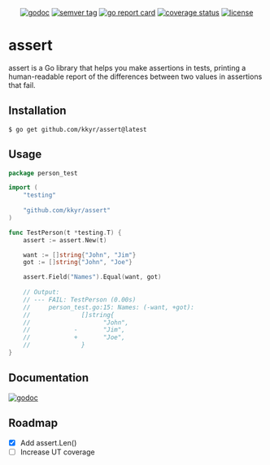 <p align="center">
    <a href="https://pkg.go.dev/github.com/kkyr/assert?tab=doc"><img src="https://img.shields.io/badge/go.dev-reference-007d9c?logo=go&logoColor=white" alt="godoc" title="godoc"/></a>
    <a href="https://github.com/kkyr/assert/tags"><img src="https://img.shields.io/github/v/tag/kkyr/assert" alt="semver tag" title="semver tag"/></a>
    <a href="https://goreportcard.com/report/github.com/kkyr/assert"><img src="https://goreportcard.com/badge/github.com/kkyr/assert" alt="go report card" title="go report card"/></a>
    <a href="https://coveralls.io/github/kkyr/assert?branch=main"><img src="https://coveralls.io/repos/github/kkyr/assert/badge.svg?branch=main" alt="coverage status" title="coverage status"/></a>
    <a href="https://github.com/kkyr/assert/blob/main/LICENSE"><img src="https://img.shields.io/github/license/kkyr/assert" alt="license" title="license"/></a>
</p>

# assert

assert is a Go library that helps you make assertions in tests, printing a human-readable report of the differences between two values in assertions that fail.

## Installation

```shell
$ go get github.com/kkyr/assert@latest
```

## Usage

```go
package person_test

import (
    "testing"
    
    "github.com/kkyr/assert"
)

func TestPerson(t *testing.T) {
    assert := assert.New(t)

    want := []string{"John", "Jim"}
    got := []string{"John", "Joe"}

    assert.Field("Names").Equal(want, got)
    
    // Output:
    // --- FAIL: TestPerson (0.00s)
    //     person_test.go:15: Names: (-want, +got):
    //              []string{
    //                    "John", 
    //            -       "Jim", 
    //            +       "Joe",
    //              }
}
```

## Documentation

<a href="https://pkg.go.dev/github.com/kkyr/assert?tab=doc"><img src="https://img.shields.io/badge/go.dev-reference-007d9c?logo=go&logoColor=white" alt="godoc" title="godoc"/></a>

## Roadmap

- [x] Add assert.Len()
- [ ] Increase UT coverage